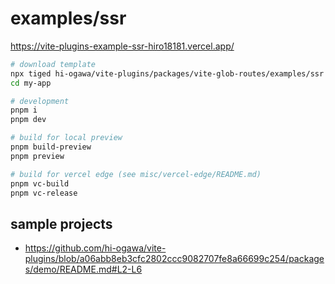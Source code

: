 # examples/ssr

https://vite-plugins-example-ssr-hiro18181.vercel.app/

```sh
# download template
npx tiged hi-ogawa/vite-plugins/packages/vite-glob-routes/examples/ssr my-app
cd my-app

# development
pnpm i
pnpm dev

# build for local preview
pnpm build-preview
pnpm preview

# build for vercel edge (see misc/vercel-edge/README.md)
pnpm vc-build
pnpm vc-release
```

## sample projects

- https://github.com/hi-ogawa/vite-plugins/blob/a06abb8eb3cfc2802ccc9082707fe8a66699c254/packages/demo/README.md#L2-L6
